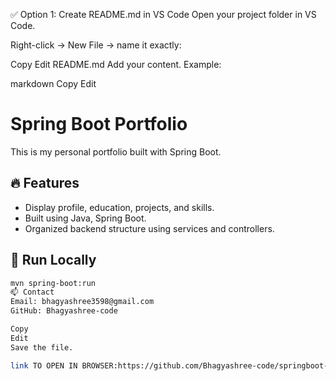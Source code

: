 ✅ Option 1: Create README.md in VS Code
Open your project folder in VS Code.

Right-click → New File → name it exactly:

Copy
Edit
README.md
Add your content. Example:

markdown
Copy
Edit
# Spring Boot Portfolio

This is my personal portfolio built with Spring Boot.

## 🔥 Features
- Display profile, education, projects, and skills.
- Built using Java, Spring Boot.
- Organized backend structure using services and controllers.

## 🚀 Run Locally
```bash
mvn spring-boot:run
📫 Contact
Email: bhagyashree3598@gmail.com
GitHub: Bhagyashree-code

Copy
Edit
Save the file.

link TO OPEN IN BROWSER:https://github.com/Bhagyashree-code/springboot-portfolio
